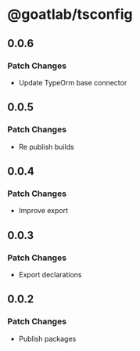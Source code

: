 # @goatlab/tsconfig

## 0.0.6

### Patch Changes

- Update TypeOrm base connector

## 0.0.5

### Patch Changes

- Re publish builds

## 0.0.4

### Patch Changes

- Improve export

## 0.0.3

### Patch Changes

- Export declarations

## 0.0.2

### Patch Changes

- Publish packages
